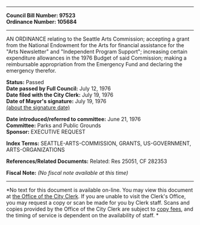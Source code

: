 * * * * *  
  
**Council Bill Number: [](#h0)[](#h2)97523**   
**Ordinance Number: 105684**  
  
* * * * *  
  
AN ORDINANCE relating to the Seattle Arts Commission; accepting a grant from the National Endowment for the Arts for financial assistance for the "Arts Newsletter" and "Independent Program Support"; increasing certain expenditure allowances in the 1976 Budget of said Commission; making a reimbursable appropriation from the Emergency Fund and declaring the emergency therefor.  
  
**Status:** Passed   
**Date passed by Full Council:** July 12, 1976   
**Date filed with the City Clerk:** July 19, 1976   
**Date of Mayor's signature:** July 19, 1976   
[(about the signature date)](/~public/approvaldate.htm)   
  
  
**Date introduced/referred to committee:** June 21, 1976   
**Committee:** Parks and Public Grounds   
**Sponsor:** EXECUTIVE REQUEST   
  
**Index Terms:** SEATTLE-ARTS-COMMISSION, GRANTS, US-GOVERNMENT, ARTS-ORGANIZATIONS  
  
**References/Related Documents:** Related: Res 25051, CF 282353  
  
**Fiscal Note:** *(No fiscal note available at this time)*  
  
* * * * *  
  
*No text for this document is available on-line. You may view this document at [the Office of the City Clerk](http://www.seattle.gov/leg/clerk/contactUs.htm). If you are unable to visit the Clerk's Office, you may request a copy or scan be made for you by Clerk staff. Scans and copies provided by the Office of the City Clerk are subject to [copy fees](http://clerk.seattle.gov/~public/clerkfees.htm), and the timing of service is dependent on the availability of staff. *  
  
  
